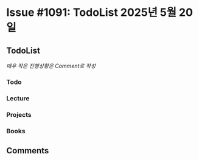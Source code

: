 # Issue #1091: TodoList 2025년 5월 20일

## TodoList

*매우 작은 진행상황은 Comment로 작성*

### Todo  

### Lecture

### Projects

### Books


## Comments

